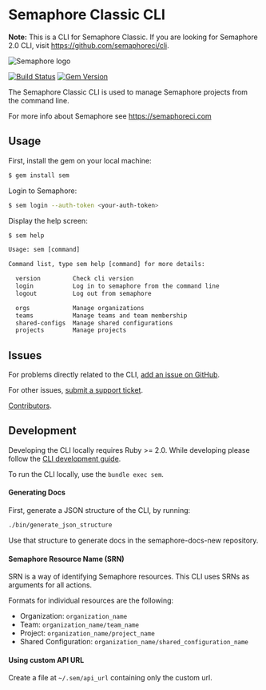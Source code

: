 # Semaphore Classic CLI

__Note:__ This is a CLI for Semaphore Classic. If you are looking for Semaphore 2.0 CLI, visit <https://github.com/semaphoreci/cli>.

![Semaphore logo](https://d1dkupr86d302v.cloudfront.net/assets/application_bootstrap/layout/semaphore-logo-a6d954e176b6975b511f314a0cc808dc94a8030210077e3a6e904fbe69dc5354.svg)

[![Build Status](https://semaphoreci.com/api/v1/renderedtext/cli/branches/master/badge.svg)](https://semaphoreci.com/renderedtext/cli)
[![Gem Version](https://badge.fury.io/rb/sem.svg)](https://badge.fury.io/rb/sem)

The Semaphore Classic CLI is used to manage Semaphore projects from the command line.

For more info about Semaphore see <https://semaphoreci.com>

## Usage

First, install the gem on your local machine:

``` bash
$ gem install sem
```

Login to Semaphore:

``` bash
$ sem login --auth-token <your-auth-token>
```

Display the help screen:

``` txt
$ sem help

Usage: sem [command]

Command list, type sem help [command] for more details:

  version         Check cli version
  login           Log in to semaphore from the command line
  logout          Log out from semaphore

  orgs            Manage organizations
  teams           Manage teams and team membership
  shared-configs  Manage shared configurations
  projects        Manage projects

```

## Issues

For problems directly related to the CLI, [add an issue on GitHub](https://github.com/renderedtext/cli/issues/new).

For other issues, [submit a support ticket](https://semaphoreci.com/support).

[Contributors](https://github.com/renderedtext/cli/contributors).

## Development

Developing the CLI locally requires Ruby >= 2.0. While developing please follow
the [CLI development guide](guides.md).

To run the CLI locally, use the `bundle exec sem`.

#### Generating Docs

First, generate a JSON structure of the CLI, by running:

``` bash
./bin/generate_json_structure
```

Use that structure to generate docs in the semaphore-docs-new repository.

#### Semaphore Resource Name (SRN)

SRN is a way of identifying Semaphore resources. This CLI uses SRNs as arguments
for all actions.

Formats for individual resources are the following:

- Organization: `organization_name`
- Team: `organization_name/team_name`
- Project: `organization_name/project_name`
- Shared Configuration: `organization_name/shared_configuration_name`

#### Using custom API URL

Create a file at `~/.sem/api_url` containing only the custom url.
